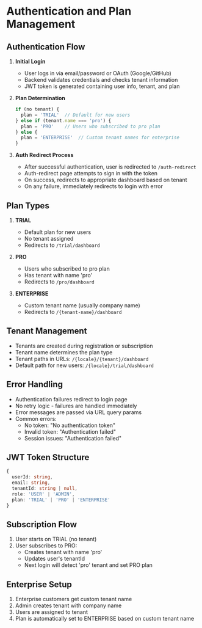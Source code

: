 # Authentication and Plan Management

## Authentication Flow

1. **Initial Login**
   - User logs in via email/password or OAuth (Google/GitHub)
   - Backend validates credentials and checks tenant information
   - JWT token is generated containing user info, tenant, and plan

2. **Plan Determination**
   ```typescript
   if (no tenant) {
     plan = 'TRIAL'  // Default for new users
   } else if (tenant.name === 'pro') {
     plan = 'PRO'    // Users who subscribed to pro plan
   } else {
     plan = 'ENTERPRISE'  // Custom tenant names for enterprise
   }
   ```

3. **Auth Redirect Process**
   - After successful authentication, user is redirected to `/auth-redirect`
   - Auth-redirect page attempts to sign in with the token
   - On success, redirects to appropriate dashboard based on tenant
   - On any failure, immediately redirects to login with error

## Plan Types

1. **TRIAL**
   - Default plan for new users
   - No tenant assigned
   - Redirects to `/trial/dashboard`

2. **PRO**
   - Users who subscribed to pro plan
   - Has tenant with name 'pro'
   - Redirects to `/pro/dashboard`

3. **ENTERPRISE**
   - Custom tenant name (usually company name)
   - Redirects to `/{tenant-name}/dashboard`

## Tenant Management

- Tenants are created during registration or subscription
- Tenant name determines the plan type
- Tenant paths in URLs: `/{locale}/{tenant}/dashboard`
- Default path for new users: `/{locale}/trial/dashboard`

## Error Handling

- Authentication failures redirect to login page
- No retry logic - failures are handled immediately
- Error messages are passed via URL query params
- Common errors:
  - No token: "No authentication token"
  - Invalid token: "Authentication failed"
  - Session issues: "Authentication failed"

## JWT Token Structure

```typescript
{
  userId: string,
  email: string,
  tenantId: string | null,
  role: 'USER' | 'ADMIN',
  plan: 'TRIAL' | 'PRO' | 'ENTERPRISE'
}
```

## Subscription Flow

1. User starts on TRIAL (no tenant)
2. User subscribes to PRO:
   - Creates tenant with name 'pro'
   - Updates user's tenantId
   - Next login will detect 'pro' tenant and set PRO plan

## Enterprise Setup

1. Enterprise customers get custom tenant name
2. Admin creates tenant with company name
3. Users are assigned to tenant
4. Plan is automatically set to ENTERPRISE based on custom tenant name 